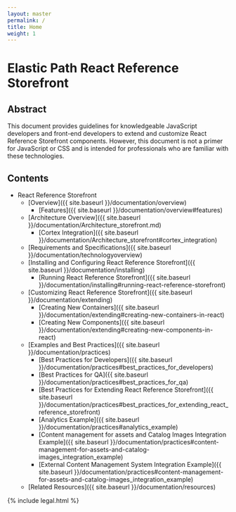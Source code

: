 ```yaml
---
layout: master
permalink: /
title: Home
weight: 1
---
```

# Elastic Path React Reference Storefront

## Abstract

This document provides guidelines for knowledgeable JavaScript developers and front-end developers to extend and customize React Reference Storefront components. However, this document is not a primer for JavaScript or CSS and is intended for professionals who are familiar with these technologies.

## Contents

* React Reference Storefront
  * [Overview]({{ site.baseurl }}/documentation/overview)
      * [Features]({{ site.baseurl }}/documentation/overview#features)
  * [Architecture Overview]({{ site.baseurl }}/documentation/Architecture_storefront.md)
      * [Cortex Integration]({{ site.baseurl }}/documentation/Architecture_storefront#cortex_integration)
  * [Requirements and Specifications]({{ site.baseurl }}/documentation/technologyoverview)
  * [Installing and Configuring React Reference Storefront]({{ site.baseurl }}/documentation/installing)
      *  [Running React Reference Storefront]({{ site.baseurl }}/documentation/installing#running-react-reference-storefront)
  * [Customizing React Reference Storefront]({{ site.baseurl }}/documentation/extending)
      * [Creating New Containers]({{ site.baseurl }}/documentation/extending#creating-new-containers-in-react)
      * [Creating New Components]({{ site.baseurl }}/documentation/extending#creating-new-components-in-react)
  * [Examples and Best Practices]({{ site.baseurl }}/documentation/practices)
      * [Best Practices for Developers]({{ site.baseurl }}/documentation/practices#best_practices_for_developers)
      * [Best Practices for QA]({{ site.baseurl }}/documentation/practices#best_practices_for_qa)
      * [Best Practices for Extending React Reference Storefront]({{ site.baseurl }}/documentation/practices#best_practices_for_extending_react_reference_storefront)
      * [Analytics Example]({{ site.baseurl }}/documentation/practices#analytics_example)
      * [Content management for assets and Catalog Images Integration Example]({{ site.baseurl }}/documentation/practices#content-management-for-assets-and-catalog-images_integration_example)
      * [External Content Management System Integration Example]({{ site.baseurl }}/documentation/practices#content-management-for-assets-and-catalog-images_integration_example)
  * [Related Resources]({{ site.baseurl }}/documentation/resources)

{% include legal.html %}
